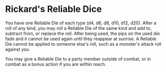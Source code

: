 # Rickard's Reliable Dice

You have one Reliable Die of each type (d4, d6, d8, d10, d12, d20). After a roll of any kind, you may roll a Reliable Die of the same kind and add to, subtract from, or replace the roll. After being used, the pips on the used die fade and it cannot be used again until they reappear at sunrise. A Reliable Die cannot be applied to someone else's roll, such as a monster's attack roll against you.

You may give a Reliable Die to a party member outside of combat, or in combat as a bonus action if you are within reach.
